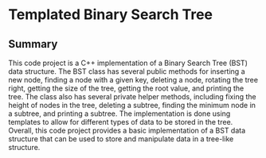 # Templated Binary Search Tree
## Summary
This code project is a C++ implementation of a Binary Search Tree (BST) data structure. The BST class has several public methods for inserting a new node, finding a node with a given key, deleting a node, rotating the tree right, getting the size of the tree, getting the root value, and printing the tree. The class also has several private helper methods, including fixing the height of nodes in the tree, deleting a subtree, finding the minimum node in a subtree, and printing a subtree. The implementation is done using templates to allow for different types of data to be stored in the tree. Overall, this code project provides a basic implementation of a BST data structure that can be used to store and manipulate data in a tree-like structure.
